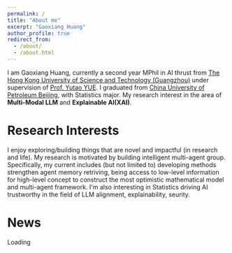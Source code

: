 ```yaml
---
permalink: /
title: "About me"
excerpt: "Gaoxiang Huang"
author_profile: true
redirect_from: 
  - /about/
  - /about.html
---
```


I am Gaoxiang Huang, currently a second year MPhil in AI thrust from [The Hong Kong University of Science and Technology (Guangzhou)](https://www.hkust-gz.edu.cn/zh/?variant=zh-cn) under supervision of [Prof. Yutao YUE](https://facultyprofiles.hkust-gz.edu.cn/faculty-personal-page/YUE-Yutao/yutaoyue). I graduated from [China University of Petroleum Beijing](https://www.cup.edu.cn/), with Statistics major. My research interest in the area of **Multi-Modal LLM** and **Explainable AI(XAI)**.

Research Interests
======
I enjoy exploring/building things that are novel and impactful (in research and life). 
My research is motivated by building intelligent multi-agent group. Specifically, my current includes (but not limited to) developing methods strengthen agent memory retriving, being access to low-level information for high-level concept to construct the most optimistic mathematical model and multi-agent framework. I'm also interesting in Statistics driving AI trustworthy in the field of LLM alignment, explainability, seurity.

<!-- ### \colorbox{yellow}{Seeking postgraduate programs, please call me if someone are interested in me} -->

<!-- ### ==<span style="background:yellow;">I'm seeking postgraduate programs, please call me if someone are interested in me</span>== -->

News
======
Loading

<!-- Site-wide configuration
------
The main configuration file for the site is in the base directory in [_config.yml](https://github.com/academicpages/academicpages.github.io/blob/master/_config.yml), which defines the content in the sidebars and other site-wide features. You will need to replace the default variables with ones about yourself and your site's github repository. The configuration file for the top menu is in [_data/navigation.yml](https://github.com/academicpages/academicpages.github.io/blob/master/_data/navigation.yml). For example, if you don't have a portfolio or blog posts, you can remove those items from that navigation.yml file to remove them from the header. 

Create content & metadata
------
For site content, there is one markdown file for each type of content, which are stored in directories like _publications, _talks, _posts, _teaching, or _pages. For example, each talk is a markdown file in the [_talks directory](https://github.com/academicpages/academicpages.github.io/tree/master/_talks). At the top of each markdown file is structured data in YAML about the talk, which the theme will parse to do lots of cool stuff. The same structured data about a talk is used to generate the list of talks on the [Talks page](https://academicpages.github.io/talks), each [individual page](https://academicpages.github.io/talks/2012-03-01-talk-1) for specific talks, the talks section for the [CV page](https://academicpages.github.io/cv), and the [map of places you've given a talk](https://academicpages.github.io/talkmap.html) (if you run this [python file](https://github.com/academicpages/academicpages.github.io/blob/master/talkmap.py) or [Jupyter notebook](https://github.com/academicpages/academicpages.github.io/blob/master/talkmap.ipynb), which creates the HTML for the map based on the contents of the _talks directory).

**Markdown generator**

I have also created [a set of Jupyter notebooks](https://github.com/academicpages/academicpages.github.io/tree/master/markdown_generator
) that converts a CSV containing structured data about talks or presentations into individual markdown files that will be properly formatted for the academicpages template. The sample CSVs in that directory are the ones I used to create my own personal website at stuartgeiger.com. My usual workflow is that I keep a spreadsheet of my publications and talks, then run the code in these notebooks to generate the markdown files, then commit and push them to the GitHub repository.

How to edit your site's GitHub repository
------
Many people use a git client to create files on their local computer and then push them to GitHub's servers. If you are not familiar with git, you can directly edit these configuration and markdown files directly in the github.com interface. Navigate to a file (like [this one](https://github.com/academicpages/academicpages.github.io/blob/master/_talks/2012-03-01-talk-1.md) and click the pencil icon in the top right of the content preview (to the right of the "Raw | Blame | History" buttons). You can delete a file by clicking the trashcan icon to the right of the pencil icon. You can also create new files or upload files by navigating to a directory and clicking the "Create new file" or "Upload files" buttons. 

Example: editing a markdown file for a talk
![Editing a markdown file for a talk](/images/editing-talk.png)

For more info
------
More info about configuring academicpages can be found in [the guide](https://academicpages.github.io/markdown/). The [guides for the Minimal Mistakes theme](https://mmistakes.github.io/minimal-mistakes/docs/configuration/) (which this theme was forked from) might also be helpful.
 -->

<!-- * `2023.8.26` Texas A&M U offer of tongue got
* `2023.8.13` HKUST(GZ) offer recommendation got 
* `2023.8.10` Texas A&M U interview ended
* `2023.7.30` Hongkong University of Science and Technology(Guangzhou) Interview ended
* `2023.7.15` Hongkong University of Science and Technology(Guangzhou) arrived
* `2023.7.10` Southern University of Science and Technology Work Over
* `2023.6.30` Southern University of Science and Technology Work Opening
* `2023.6.30` RedBird Challenge Campe Over
* `2023.6.23` RedBird Challenge Camp Opening
* `2023.2.20` Finished paper of MCM in 2023
* `2023.2.20` 23Spring Semester begins
* `2023.2.17` MCM begins
* `2023.2.13` A paper was accepted by the Journal of System Simulation -->
